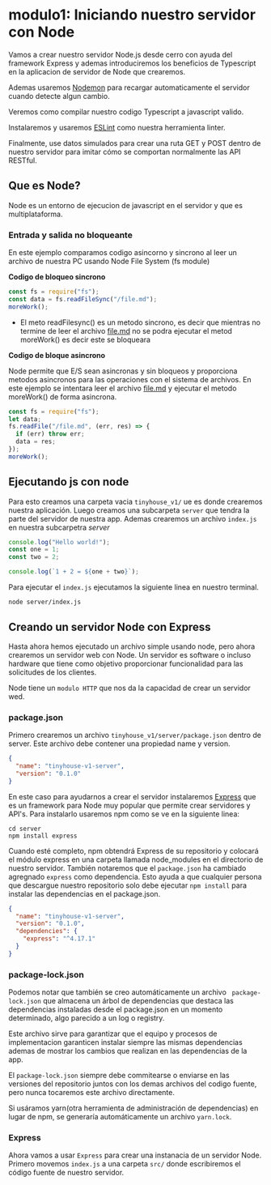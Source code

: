 # modulo1: Iniciando nuestro servidor con Node

Vamos a crear nuestro servidor Node.js desde cerro con ayuda del framework Express y ademas introduciremos los beneficios de Typescript en la aplicacion de servidor de Node que crearemos.

Ademas usaremos [Nodemon](<[https://nodemon.io/](https://nodemon.io/)>) para recargar automaticamente el servidor cuando detecte algun cambio.

Veremos como compilar nuestro codigo Typescript a javascript valido.

Instalaremos y usaremos [ESLint](<[https://eslint.org/](https://eslint.org/)>) como nuestra herramienta linter.

Finalmente, use datos simulados para crear una ruta GET y POST dentro de nuestro servidor para imitar cómo se comportan normalmente las API RESTful.

## Que es Node?

Node es un entorno de ejecucion de javascript en el servidor y que es multiplataforma.

### Entrada y salida no bloqueante

En este ejemplo comparamos codigo asincorno y sincrono al leer un archivo de nuestra PC usando Node File System (fs module)

**Codigo de bloqueo sincrono**

```jsx
const fs = require("fs");
const data = fs.readFileSync("/file.md");
moreWork();
```

- El meto readFilesync() es un metodo sincrono, es decir que mientras no termine de leer el archivo [file.md](http://file.md) no se podra ejecutar el metod moreWork() es decir este se bloqueara

**Codigo de bloque asincrono**

Node permite que E/S sean asincronas y sin bloqueos y proporciona metodos asincronos para las operaciones con el sistema de archivos. En este ejemplo se intentara leer el archivo [file.md](http://file.md) y ejecutar el metodo moreWork() de forma asincrona.

```jsx
const fs = require("fs");
let data;
fs.readFile("/file.md", (err, res) => {
  if (err) throw err;
  data = res;
});
moreWork();
```

## Ejecutando js con node

Para esto creamos una carpeta vacia `tinyhouse_v1/` ue es donde crearemos nuestra aplicación.
Luego creamos una subcarpeta `server` que tendra la parte del servidor de nuestra app.
Ademas crearemos un archivo `index.js` en nuestra subcarpetra _server_

```js
console.log("Hello world!");
const one = 1;
const two = 2;

console.log(`1 + 2 = ${one + two}`);
```

Para ejecutar el `index.js` ejecutamos la siguiente linea en nuestro terminal.

```shell
node server/index.js
```

## Creando un servidor Node con Express

Hasta ahora hemos ejecutado un archivo simple usando node, pero ahora crearemos un servidor web con Node.
Un servidor es software o incluso hardware que tiene como objetivo proporcionar funcionalidad para las solicitudes de los clientes.

Node tiene un `modulo HTTP` que nos da la capacidad de crear un servidor wed.

### package.json

Primero crearemos un archivo `tinyhouse_v1/server/package.json` dentro de server. Este archivo debe contener una propiedad name y version.

```json
{
  "name": "tinyhouse-v1-server",
  "version": "0.1.0"
}
```

En este caso para ayudarnos a crear el servidor instalaremos [Express](https://expressjs.com/) que es un framework para Node muy popular que permite crear servidores y API's.
Para instalarlo usaremos npm como se ve en la siguiente linea:

```shell
cd server
npm install express
```

Cuando esté completo, npm obtendrá Express de su repositorio y colocará el módulo express en una carpeta llamada node_modules en el directorio de nuestro servidor.
También notaremos que el `package.json` ha cambiado agregnado `express` como dependencia. Esto ayuda a que cualquier persona que descargue nuestro repositorio solo debe ejecutar `npm install` para instalar las dependencias en el package.json.

```json
{
  "name": "tinyhouse-v1-server",
  "version": "0.1.0",
  "dependencies": {
    "express": "^4.17.1"
  }
}
```

### package-lock.json

Podemos notar que también se creo automáticamente un archivo ` package-lock.json` que almacena un árbol de dependencias que destaca las dependencias instaladas desde el package.json en un momento determinado, algo parecido a un log o registry.

Este archivo sirve para garantizar que el equipo y procesos de implementacion garanticen instalar siempre las mismas dependencias ademas de mostrar los cambios que realizan en las dependencias de la app.

El `package-lock.json` siempre debe commitearse o enviarse en las versiones del repositorio juntos con los demas archivos del codigo fuente, pero nunca tocaremos este archivo directamente.

Si usáramos yarn(otra herramienta de administración de dependencias) en lugar de npm, se generaría automáticamente un archivo `yarn.lock`.

### Express

Ahora vamos a usar `Express` para crear una instanacia de un servidor Node.
Primero movemos `index.js` a una carpeta `src/` donde escribiremos el código fuente de nuestro servidor.
